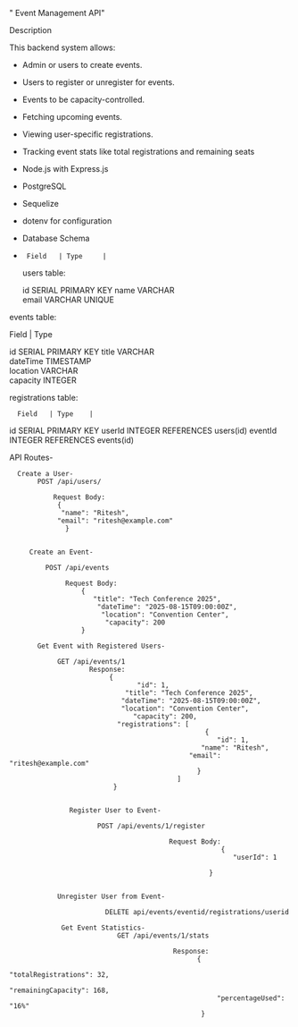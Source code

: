 " Event Management API" 

 Description

This backend system allows:

- Admin or users to create events.
- Users to register or unregister for events.
- Events to be capacity-controlled.
- Fetching upcoming events.
- Viewing user-specific registrations.
- Tracking event stats like total registrations and remaining seats

- Node.js with Express.js
- PostgreSQL
- Sequelize
- dotenv for configuration

-  Database Schema
-      Field   | Type     |

  users table:
   
  id       SERIAL PRIMARY KEY 
  name     VARCHAR  
  email    VARCHAR UNIQUE

events table:

  Field     | Type         

  id         SERIAL PRIMARY KEY 
 title      VARCHAR      
 dateTime   TIMESTAMP    
 location   VARCHAR      
 capacity   INTEGER      

 registrations table:

      Field   | Type    |

 id       SERIAL PRIMARY KEY 
 userId   INTEGER REFERENCES users(id) 
 eventId  INTEGER REFERENCES events(id) 

 API Routes-

      Create a User-
           POST /api/users/

               Request Body:
                {
                 "name": "Ritesh",
                "email": "ritesh@example.com"
                  }


         Create an Event-

             POST /api/events

                  Request Body:
                      {
                         "title": "Tech Conference 2025",
                          "dateTime": "2025-08-15T09:00:00Z",
                           "location": "Convention Center",
                            "capacity": 200
                      }   

           Get Event with Registered Users-

                GET /api/events/1
                        Response:
                             {
                                    "id": 1,
                                 "title": "Tech Conference 2025",
                                "dateTime": "2025-08-15T09:00:00Z",
                                "location": "Convention Center",
                                   "capacity": 200,
                               "registrations": [
                                                     {
                                                        "id": 1,
                                                    "name": "Ritesh",
                                                 "email": "ritesh@example.com"
                                                   }
                                              ]
                              }


                   Register User to Event-

                          POST /api/events/1/register
                                    
                                            Request Body:
                                                         {
                                                            "userId": 1
                                                        
                                                      }


                Unregister User from Event-
                 
                            DELETE api/events/eventid/registrations/userid

                 Get Event Statistics-
                               GET /api/events/1/stats

                                             Response:
                                                   {
                                                       "totalRegistrations": 32,
                                                           "remainingCapacity": 168,
                                                        "percentageUsed": "16%"
                                                    }


                             

                                   

                     
                                 

                
        


